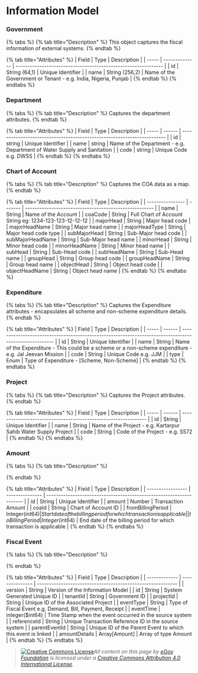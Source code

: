 # Information Model

### Government

{% tabs %}
{% tab title="Description" %}
This object captures the fiscal information of external systems.
{% endtab %}

{% tab title="Attributes" %}
| Field | Type           | Description                                                    |
| ----- | -------------- | -------------------------------------------------------------- |
| id    | String (64,1)  | Unique Identifier                                              |
| name  | String (256,2) | Name of the Government or Tenant - e.g. India, Nigeria, Punjab |
{% endtab %}
{% endtabs %}

### Department

{% tabs %}
{% tab title="Description" %}
Captures the department attributes.
{% endtab %}

{% tab title="Attributes" %}
| Field | Type   | Description                                                             |
| ----- | ------ | ----------------------------------------------------------------------- |
| id    | string | Unique Identifier                                                       |
| name  | string | Name of the Department - e.g. Department of Water Supply and Sanitation |
| code  | string | Unique Code e.g. DWSS                                                   |
{% endtab %}
{% endtabs %}

### Chart of Account

{% tabs %}
{% tab title="Description" %}
Captures the COA data as a map.
{% endtab %}

{% tab title="Attributes" %}
| Field            | Type    | Description                                            |
| ---------------- | ------- | ------------------------------------------------------ |
| name             | String  | Name of the Account                                    |
| coaCode          | String  | Full Chart of Account String eg: 1234-123-123-12-12-12 |
| majorHead        | String  | Major head code                                        |
| majorHeadName    | String  | Major head name                                        |
| majorHeadType    | String  | Major head code type                                   |
| subMajorHead     | String  | Sub-Major head code                                    |
| subMajorHeadName | String  | Sub-Major head name                                    |
| minorHead        | String  | Minor head code                                        |
| minorHeadName    | String  | Minor head name                                        |
| subHead          | String  | Sub-Head code                                          |
| subHeadName      | String  | Sub-Head name                                          |
| groupHead        | String  | Group head code                                        |
| groupHeadName    | String  | Group head name                                        |
| objectHead       | String  | Object head code                                       |
| objectHeadName   | String  | Object head name                                       |
{% endtab %}
{% endtabs %}

### Expenditure

{% tabs %}
{% tab title="Description" %}
Captures the Expenditure attributes - encapsulates all scheme and non-scheme expenditure details.
{% endtab %}

{% tab title="Attributes" %}
| Field | Type   | Description                                                                                            |
| ----- | ------ | ------------------------------------------------------------------------------------------------------ |
| id    | String | Unique Identifier                                                                                      |
| name  | String | Name of the Expenditure - This could be a scheme or a non-scheme expenditure - e.g. Jal Jeevan Mission |
| code  | String | Unique Code e.g. JJM                                                                                   |
| type  | Enum   | Type of Expenditure - \[Scheme, Non-Scheme]                                                            |
{% endtab %}
{% endtabs %}

### Project

{% tabs %}
{% tab title="Description" %}
Captures the Project attributes.
{% endtab %}

{% tab title="Attributes" %}
| Field | Type   | Description                                                     |
| ----- | ------ | --------------------------------------------------------------- |
| id    | String | Unique Identifier                                               |
| name  | String | Name of the Project - e.g. Kartarpur Sahib Water Supply Project |
| code  | String | Code of the Project - e.g. S572                                 |
{% endtab %}
{% endtabs %}

### Amount

{% tabs %}
{% tab title="Description" %}

{% endtab %}

{% tab title="Attributes" %}
| Field             | Type            | Description                                                          |
| ----------------- | --------------- | -------------------------------------------------------------------- |
| id                | String          | Unique Identifier                                                    |
| amount            | Number          | Transaction Amount                                                   |
| coaId             | String          | Chart of Account ID                                                  |
| fromBillingPeriod | Integer($int64) | Start date of the billing period for which transaction is applicable |
| toBillingPeriod   | Integer($int64) | End date of the billing period for which transaction is applicable   |
{% endtab %}
{% endtabs %}

### Fiscal Event

{% tabs %}
{% tab title="Description" %}

{% endtab %}

{% tab title="Attributes" %}
| Field         | Type            | Description                                                 |
| ------------- | --------------- | ----------------------------------------------------------- |
| version       | String          | Version of the Information Model                            |
| id            | String          | System Generated Unique ID                                  |
| tenantId      | String          | Government ID                                               |
| projectId     | String          | Unique ID of the Associated Project                         |
| eventType     | String          | Type of Fiscal Event e.g. Demand, Bill, Payment, Receipt    |
| eventTime     | integer($int64) | Time Stamp when the event occurred in the source system     |
| referenceId   | String          | Unique Transaction Reference ID in the source system        |
| parentEventId | String          | Unique ID of the Parent Event to which this event is linked |
| amountDetails | Array\[Amount]  | Array of type Amount                                        |
{% endtab %}
{% endtabs %}

> [![Creative Commons License](https://i.creativecommons.org/l/by/4.0/80x15.png)_​_](http://creativecommons.org/licenses/by/4.0/)_All content on this page by_ [_eGov Foundation_](https://egov.org.in/) _is licensed under a_ [_Creative Commons Attribution 4.0 International License_](http://creativecommons.org/licenses/by/4.0/)_._
